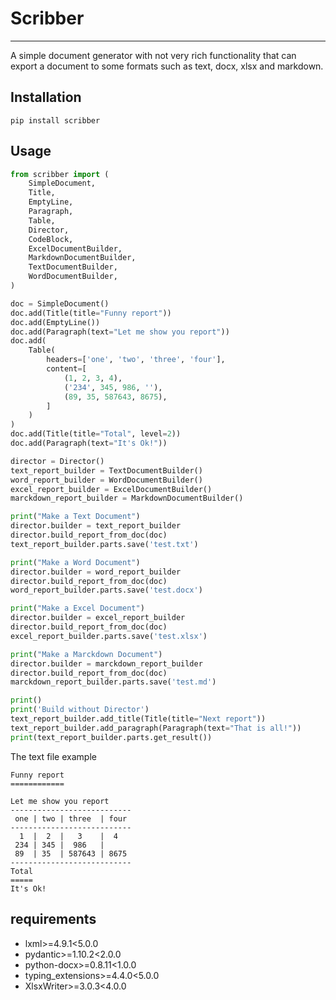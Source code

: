 # Scribber

---

A simple document generator with not very rich functionality that can export a document to some formats such 
as text, docx, xlsx and markdown.

## Installation
```shell
pip install scribber
```

## Usage

```python
from scribber import (
    SimpleDocument,
    Title,
    EmptyLine,
    Paragraph,
    Table,
    Director,
    CodeBlock,
    ExcelDocumentBuilder,
    MarkdownDocumentBuilder,
    TextDocumentBuilder,
    WordDocumentBuilder,
)

doc = SimpleDocument()
doc.add(Title(title="Funny report"))
doc.add(EmptyLine())
doc.add(Paragraph(text="Let me show you report"))
doc.add(
    Table(
        headers=['one', 'two', 'three', 'four'],
        content=[
            (1, 2, 3, 4),
            ('234', 345, 986, ''),
            (89, 35, 587643, 8675),
        ]
    )
)
doc.add(Title(title="Total", level=2))
doc.add(Paragraph(text="It's Ok!"))

director = Director()
text_report_builder = TextDocumentBuilder()
word_report_builder = WordDocumentBuilder()
excel_report_builder = ExcelDocumentBuilder()
marckdown_report_builder = MarkdownDocumentBuilder()

print("Make a Text Document")
director.builder = text_report_builder
director.build_report_from_doc(doc)
text_report_builder.parts.save('test.txt')

print("Make a Word Document")
director.builder = word_report_builder
director.build_report_from_doc(doc)
word_report_builder.parts.save('test.docx')

print("Make a Excel Document")
director.builder = excel_report_builder
director.build_report_from_doc(doc)
excel_report_builder.parts.save('test.xlsx')

print("Make a Marckdown Document")
director.builder = marckdown_report_builder
director.build_report_from_doc(doc)
marckdown_report_builder.parts.save('test.md')

print()
print('Build without Director')
text_report_builder.add_title(Title(title="Next report"))
text_report_builder.add_paragraph(Paragraph(text="That is all!"))
print(text_report_builder.parts.get_result())
```

The text file example
```text
Funny report
============

Let me show you report
---------------------------
 one | two | three  | four 
---------------------------
  1  |  2  |   3    |  4   
 234 | 345 |  986   |      
 89  | 35  | 587643 | 8675 
---------------------------
Total
=====
It's Ok!
```

## requirements

- lxml>=4.9.1<5.0.0
- pydantic>=1.10.2<2.0.0
- python-docx>=0.8.11<1.0.0
- typing_extensions>=4.4.0<5.0.0
- XlsxWriter>=3.0.3<4.0.0